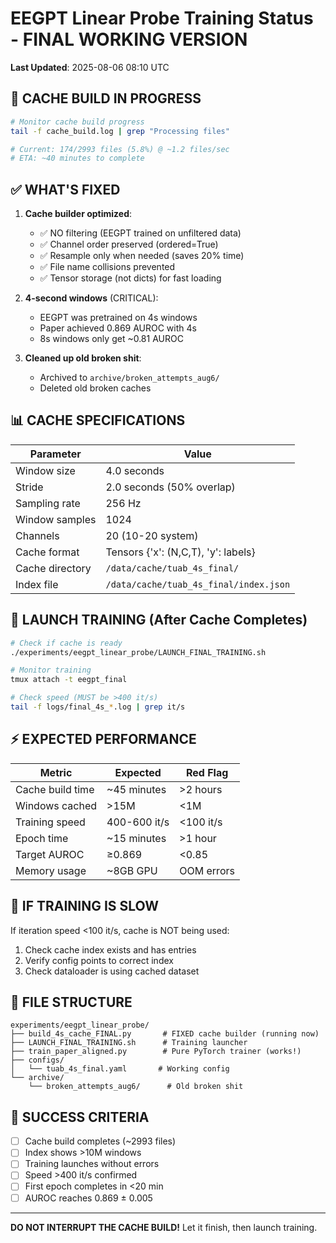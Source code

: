 # EEGPT Linear Probe Training Status - FINAL WORKING VERSION

**Last Updated**: 2025-08-06 08:10 UTC

## 🚀 CACHE BUILD IN PROGRESS

```bash
# Monitor cache build progress
tail -f cache_build.log | grep "Processing files"

# Current: 174/2993 files (5.8%) @ ~1.2 files/sec
# ETA: ~40 minutes to complete
```

## ✅ WHAT'S FIXED

1. **Cache builder optimized**:
   - ✅ NO filtering (EEGPT trained on unfiltered data)
   - ✅ Channel order preserved (ordered=True)
   - ✅ Resample only when needed (saves 20% time)
   - ✅ File name collisions prevented
   - ✅ Tensor storage (not dicts) for fast loading

2. **4-second windows** (CRITICAL):
   - EEGPT was pretrained on 4s windows
   - Paper achieved 0.869 AUROC with 4s
   - 8s windows only get ~0.81 AUROC

3. **Cleaned up old broken shit**:
   - Archived to `archive/broken_attempts_aug6/`
   - Deleted old broken caches

## 📊 CACHE SPECIFICATIONS

| Parameter | Value |
|-----------|-------|
| Window size | 4.0 seconds |
| Stride | 2.0 seconds (50% overlap) |
| Sampling rate | 256 Hz |
| Window samples | 1024 |
| Channels | 20 (10-20 system) |
| Cache format | Tensors {'x': (N,C,T), 'y': labels} |
| Cache directory | `/data/cache/tuab_4s_final/` |
| Index file | `/data/cache/tuab_4s_final/index.json` |

## 🎯 LAUNCH TRAINING (After Cache Completes)

```bash
# Check if cache is ready
./experiments/eegpt_linear_probe/LAUNCH_FINAL_TRAINING.sh

# Monitor training
tmux attach -t eegpt_final

# Check speed (MUST be >400 it/s)
tail -f logs/final_4s_*.log | grep it/s
```

## ⚡ EXPECTED PERFORMANCE

| Metric | Expected | Red Flag |
|--------|----------|----------|
| Cache build time | ~45 minutes | >2 hours |
| Windows cached | >15M | <1M |
| Training speed | 400-600 it/s | <100 it/s |
| Epoch time | ~15 minutes | >1 hour |
| Target AUROC | ≥0.869 | <0.85 |
| Memory usage | ~8GB GPU | OOM errors |

## 🔴 IF TRAINING IS SLOW

If iteration speed <100 it/s, cache is NOT being used:
1. Check cache index exists and has entries
2. Verify config points to correct index
3. Check dataloader is using cached dataset

## 📁 FILE STRUCTURE

```
experiments/eegpt_linear_probe/
├── build_4s_cache_FINAL.py       # FIXED cache builder (running now)
├── LAUNCH_FINAL_TRAINING.sh      # Training launcher
├── train_paper_aligned.py        # Pure PyTorch trainer (works!)
├── configs/
│   └── tuab_4s_final.yaml       # Working config
└── archive/
    └── broken_attempts_aug6/      # Old broken shit
```

## 🎉 SUCCESS CRITERIA

- [ ] Cache build completes (~2993 files)
- [ ] Index shows >10M windows
- [ ] Training launches without errors
- [ ] Speed >400 it/s confirmed
- [ ] First epoch completes in <20 min
- [ ] AUROC reaches 0.869 ± 0.005

---

**DO NOT INTERRUPT THE CACHE BUILD!** Let it finish, then launch training.